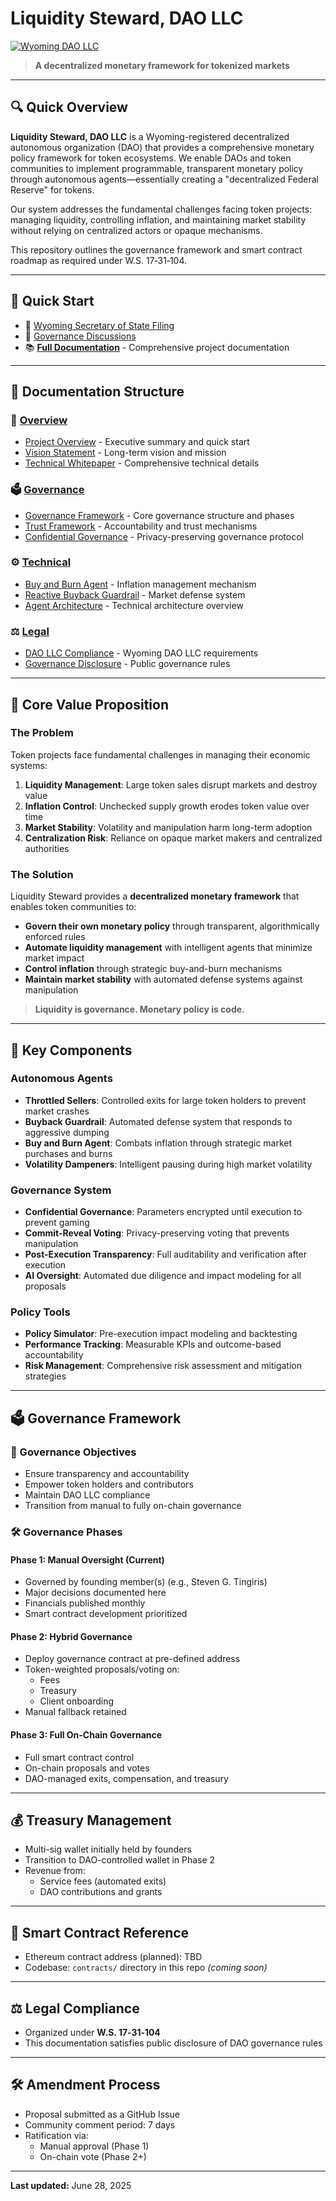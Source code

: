 # Liquidity Steward, DAO LLC

[![Wyoming DAO LLC](https://img.shields.io/badge/WY--Registered--DAO--LLC-Active-brightgreen)](https://wyobiz.wyo.gov/business/FilingDetails.aspx?eFNum=096245037255134149108043243008151010166095216146)

> **A decentralized monetary framework for tokenized markets**

---

## 🔍 Quick Overview

**Liquidity Steward, DAO LLC** is a Wyoming-registered decentralized autonomous organization (DAO) that provides a comprehensive monetary policy framework for token ecosystems. We enable DAOs and token communities to implement programmable, transparent monetary policy through autonomous agents—essentially creating a "decentralized Federal Reserve" for tokens.

Our system addresses the fundamental challenges facing token projects: managing liquidity, controlling inflation, and maintaining market stability without relying on centralized actors or opaque mechanisms.

This repository outlines the governance framework and smart contract roadmap as required under W.S. 17‑31‑104.

---

## 🚀 Quick Start

- 📜 [Wyoming Secretary of State Filing](https://wyobiz.wyo.gov/business/FilingDetails.aspx?eFNum=096245037255134149108043243008151010166095216146)
- 🧠 [Governance Discussions](https://github.com/liquiditysteward/liquidity-steward-governance/issues)
- 📚 **[Full Documentation](docs/README.md)** - Comprehensive project documentation

---

## 📖 Documentation Structure

### 🎯 [Overview](docs/overview/)
- [Project Overview](docs/overview/project-overview.md) - Executive summary and quick start
- [Vision Statement](docs/overview/vision.md) - Long-term vision and mission
- [Technical Whitepaper](docs/overview/whitepaper.md) - Comprehensive technical details

### 🗳️ [Governance](docs/governance/)
- [Governance Framework](docs/governance/framework.md) - Core governance structure and phases
- [Trust Framework](docs/governance/trust-framework.md) - Accountability and trust mechanisms
- [Confidential Governance](docs/governance/confidential-governance.md) - Privacy-preserving governance protocol

### ⚙️ [Technical](docs/technical/)
- [Buy and Burn Agent](docs/technical/buy-and-burn-agent.md) - Inflation management mechanism
- [Reactive Buyback Guardrail](docs/technical/reactive-buyback-guardrail.md) - Market defense system
- [Agent Architecture](docs/technical/agent-architecture.md) - Technical architecture overview

### ⚖️ [Legal](docs/legal/)
- [DAO LLC Compliance](docs/legal/dao-llc-compliance.md) - Wyoming DAO LLC requirements
- [Governance Disclosure](docs/legal/governance-disclosure.md) - Public governance rules

---

## 🎯 Core Value Proposition

### The Problem
Token projects face fundamental challenges in managing their economic systems:
1. **Liquidity Management**: Large token sales disrupt markets and destroy value
2. **Inflation Control**: Unchecked supply growth erodes token value over time
3. **Market Stability**: Volatility and manipulation harm long-term adoption
4. **Centralization Risk**: Reliance on opaque market makers and centralized authorities

### The Solution
Liquidity Steward provides a **decentralized monetary framework** that enables token communities to:
- **Govern their own monetary policy** through transparent, algorithmically enforced rules
- **Automate liquidity management** with intelligent agents that minimize market impact
- **Control inflation** through strategic buy-and-burn mechanisms
- **Maintain market stability** with automated defense systems against manipulation

> **Liquidity is governance. Monetary policy is code.**

---

## 🧰 Key Components

### Autonomous Agents
- **Throttled Sellers**: Controlled exits for large token holders to prevent market crashes
- **Buyback Guardrail**: Automated defense system that responds to aggressive dumping
- **Buy and Burn Agent**: Combats inflation through strategic market purchases and burns
- **Volatility Dampeners**: Intelligent pausing during high market volatility

### Governance System
- **Confidential Governance**: Parameters encrypted until execution to prevent gaming
- **Commit-Reveal Voting**: Privacy-preserving voting that prevents manipulation
- **Post-Execution Transparency**: Full auditability and verification after execution
- **AI Oversight**: Automated due diligence and impact modeling for all proposals

### Policy Tools
- **Policy Simulator**: Pre-execution impact modeling and backtesting
- **Performance Tracking**: Measurable KPIs and outcome-based accountability
- **Risk Management**: Comprehensive risk assessment and mitigation strategies

---

## 🗳️ Governance Framework

### 🎯 Governance Objectives
- Ensure transparency and accountability
- Empower token holders and contributors
- Maintain DAO LLC compliance
- Transition from manual to fully on-chain governance

### 🛠️ Governance Phases

#### Phase 1: Manual Oversight (Current)
- Governed by founding member(s) (e.g., Steven G. Tingiris)
- Major decisions documented here
- Financials published monthly
- Smart contract development prioritized

#### Phase 2: Hybrid Governance
- Deploy governance contract at pre-defined address
- Token-weighted proposals/voting on:
  - Fees
  - Treasury
  - Client onboarding
- Manual fallback retained

#### Phase 3: Full On-Chain Governance
- Full smart contract control
- On-chain proposals and votes
- DAO-managed exits, compensation, and treasury

---

## 💰 Treasury Management

- Multi-sig wallet initially held by founders
- Transition to DAO-controlled wallet in Phase 2
- Revenue from:
  - Service fees (automated exits)
  - DAO contributions and grants

---

## 🧠 Smart Contract Reference

- Ethereum contract address (planned): TBD
- Codebase: `contracts/` directory in this repo *(coming soon)*

---

## ⚖️ Legal Compliance

- Organized under **W.S. 17‑31‑104**
- This documentation satisfies public disclosure of DAO governance rules

---

## 🛠️ Amendment Process

- Proposal submitted as a GitHub Issue
- Community comment period: 7 days
- Ratification via:
  - Manual approval (Phase 1)
  - On-chain vote (Phase 2+)

---

**Last updated:** June 28, 2025

